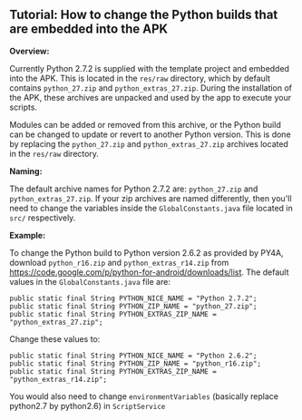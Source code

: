 ## Tutorial: How to change the Python builds that are embedded into the APK ##

**Overview:**

Currently Python 2.7.2 is supplied with the template project and embedded into the APK. This is located in the `res/raw` directory, which by default contains `python_27.zip` and `python_extras_27.zip`. During the installation of the APK, these archives are unpacked and used by the app to execute your scripts.

Modules can be added or removed from this archive, or the Python build can be changed to update or revert to another Python version. This is done by replacing the `python_27.zip` and `python_extras_27.zip` archives located in the `res/raw` directory.

**Naming:**

The default archive names for Python 2.7.2 are: `python_27.zip` and `python_extras_27.zip`. If your zip archives are named differently, then you'll need to change the variables inside the `GlobalConstants.java` file located in `src/` respectively.

**Example:**

To change the Python build to Python version 2.6.2 as provided by PY4A, download `python_r16.zip` and `python_extras_r14.zip` from https://code.google.com/p/python-for-android/downloads/list. The default values in the `GlobalConstants.java` file are:
```
public static final String PYTHON_NICE_NAME = "Python 2.7.2";
public static final String PYTHON_ZIP_NAME = "python_27.zip";
public static final String PYTHON_EXTRAS_ZIP_NAME = "python_extras_27.zip";
```

Change these values to:

```
public static final String PYTHON_NICE_NAME = "Python 2.6.2";
public static final String PYTHON_ZIP_NAME = "python_r16.zip";
public static final String PYTHON_EXTRAS_ZIP_NAME = "python_extras_r14.zip";
```

You would also need to change `environmentVariables` (basically replace python2.7 by python2.6) in `ScriptService`